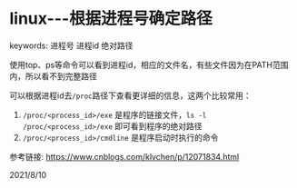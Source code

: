 # linux---根据进程号确定路径

keywords: 进程号 进程id 绝对路径  

使用top、ps等命令可以看到进程id，相应的文件名，有些文件因为在PATH范围内，所以看不到完整路径  

可以根据进程id去`/proc`路径下查看更详细的信息，这两个比较常用：  
1. `/proc/<process_id>/exe` 是程序的链接文件，`ls -l /proc/<process_id>/exe` 即可看到程序的绝对路径  
2. `/proc/<process_id>/cmdline` 是程序启动时执行的命令  


参考链接: https://www.cnblogs.com/klvchen/p/12071834.html  


2021/8/10  
